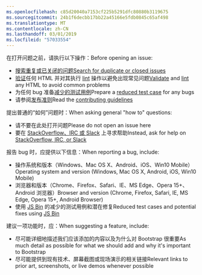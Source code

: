 ```yaml
---
ms.openlocfilehash: c85d20040a7153cf225b5291dfc80880b3119675
ms.sourcegitcommit: 24b1f6decbb17bb22a45166e5fdb0845c65af498
ms.translationtype: MT
ms.contentlocale: zh-CN
ms.lasthandoff: 03/01/2019
ms.locfileid: "57033554"
---
```

<span data-ttu-id="5f5d5-101">在打开问题之前，请执行以下操作：</span><span class="sxs-lookup"><span data-stu-id="5f5d5-101">Before opening an issue:</span></span>

- [<span data-ttu-id="5f5d5-102">搜索重复或已关闭的问题</span><span class="sxs-lookup"><span data-stu-id="5f5d5-102">Search for duplicate or closed issues</span></span>](https://github.com/twbs/bootstrap/issues?utf8=%E2%9C%93&q=is%3Aissue)
- <span data-ttu-id="5f5d5-103">[验证](http://validator.w3.org/nu/)任何 HTML 并对其执行 [lint](https://github.com/twbs/bootlint#in-the-browser) 操作以避免出现常见问题</span><span class="sxs-lookup"><span data-stu-id="5f5d5-103">[Validate](http://validator.w3.org/nu/) and [lint](https://github.com/twbs/bootlint#in-the-browser) any HTML to avoid common problems</span></span>
- <span data-ttu-id="5f5d5-104">为任何 bug 准备[减少的测试用例](https://css-tricks.com/reduced-test-cases/)</span><span class="sxs-lookup"><span data-stu-id="5f5d5-104">Prepare a [reduced test case](https://css-tricks.com/reduced-test-cases/) for any bugs</span></span>
- <span data-ttu-id="5f5d5-105">请参阅[发布准则](https://github.com/twbs/bootstrap/blob/master/CONTRIBUTING.md)</span><span class="sxs-lookup"><span data-stu-id="5f5d5-105">Read the [contributing guidelines](https://github.com/twbs/bootstrap/blob/master/CONTRIBUTING.md)</span></span>

<span data-ttu-id="5f5d5-106">提出普通的“如何”问题时：</span><span class="sxs-lookup"><span data-stu-id="5f5d5-106">When asking general "how to" questions:</span></span>

- <span data-ttu-id="5f5d5-107">请不要在此处打开问题</span><span class="sxs-lookup"><span data-stu-id="5f5d5-107">Please do not open an issue here</span></span>
- <span data-ttu-id="5f5d5-108">要在 [StackOverflow、IRC 或 Slack](https://github.com/twbs/bootstrap/blob/master/README.md#community) 上寻求帮助</span><span class="sxs-lookup"><span data-stu-id="5f5d5-108">Instead, ask for help on [StackOverflow, IRC, or Slack](https://github.com/twbs/bootstrap/blob/master/README.md#community)</span></span>

<span data-ttu-id="5f5d5-109">报告 bug 时，应提供以下信息：</span><span class="sxs-lookup"><span data-stu-id="5f5d5-109">When reporting a bug, include:</span></span>

- <span data-ttu-id="5f5d5-110">操作系统和版本（Windows、Mac OS X、Android、iOS、Win10 Mobile）</span><span class="sxs-lookup"><span data-stu-id="5f5d5-110">Operating system and version (Windows, Mac OS X, Android, iOS, Win10 Mobile)</span></span>
- <span data-ttu-id="5f5d5-111">浏览器和版本（Chrome、Firefox、Safari、IE、MS Edge、Opera 15+、 Android 浏览器）</span><span class="sxs-lookup"><span data-stu-id="5f5d5-111">Browser and version (Chrome, Firefox, Safari, IE, MS Edge, Opera 15+, Android Browser)</span></span>
- <span data-ttu-id="5f5d5-112">使用 [JS Bin](https://jsbin.com) 的减少的测试用例和潜在修复</span><span class="sxs-lookup"><span data-stu-id="5f5d5-112">Reduced test cases and potential fixes using [JS Bin](https://jsbin.com)</span></span>

<span data-ttu-id="5f5d5-113">建议一项功能时，应：</span><span class="sxs-lookup"><span data-stu-id="5f5d5-113">When suggesting a feature, include:</span></span>

- <span data-ttu-id="5f5d5-114">尽可能详细地描述我们应该添加的内容以及为什么对 Bootstrap 很重要</span><span class="sxs-lookup"><span data-stu-id="5f5d5-114">As much detail as possible for what we should add and why it's important to Bootstrap</span></span>
- <span data-ttu-id="5f5d5-115">尽可能提供到现有技术、屏幕截图或现场演示的相关链接</span><span class="sxs-lookup"><span data-stu-id="5f5d5-115">Relevant links to prior art, screenshots, or live demos whenever possible</span></span>
